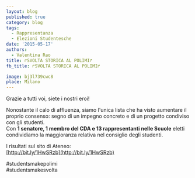 ```yaml
---
layout: blog
published: true
category: blog
tags:
  - Rappresentanza
  - Elezioni Studentesche
date: '2015-05-17'
authors:
  - Valentina Rao
title: ↱SVOLTA STORICA AL POLIMI↱
fb_title: ↱SVOLTA STORICA AL POLIMI↱

image: bj3l739cwc8
place: Milano
---
```


Grazie a tutti voi, siete i nostri eroi!

Nonostante il calo di affluenza, siamo l'unica lista che ha visto aumentare il proprio consenso: segno di un impegno concreto e di un progetto condiviso con gli studenti.  
Con **1 senatore, 1 membro del CDA e 13 rappresentanti nelle Scuole** eletti condividiamo la maggioranza relativa nel consiglio degli studenti.

I risultati sul sito di Ateneo:  
[http://bit.ly/1HwSRzb](http://bit.ly/1HwSRzb)

‪#‎studentsmakepolimi‬  
‪#‎studentsmakesvolta‬
